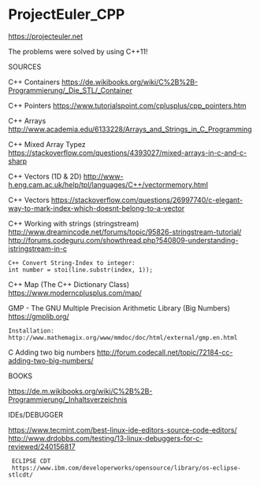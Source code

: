 # ProjectEuler_CPP
https://projecteuler.net

The problems were solved by using C++11!


SOURCES

C++ Containers
https://de.wikibooks.org/wiki/C%2B%2B-Programmierung/_Die_STL/_Container

C++ Pointers
https://www.tutorialspoint.com/cplusplus/cpp_pointers.htm

C++ Arrays
http://www.academia.edu/6133228/Arrays_and_Strings_in_C_Programming
 
C++ Mixed Array Typez
https://stackoverflow.com/questions/4393027/mixed-arrays-in-c-and-c-sharp

C++ Vectors (1D & 2D)
http://www-h.eng.cam.ac.uk/help/tpl/languages/C++/vectormemory.html

C++ Vectors
https://stackoverflow.com/questions/26997740/c-elegant-way-to-mark-index-which-doesnt-belong-to-a-vector

C++ Working with strings (stringstream)
http://www.dreamincode.net/forums/topic/95826-stringstream-tutorial/
http://forums.codeguru.com/showthread.php?540809-understanding-istringstream-in-c

    C++ Convert String-Index to integer:
    int number = stoi(line.substr(index, 1));

C++ Map (The C++ Dictionary Class)
https://www.moderncplusplus.com/map/

GMP - The GNU Multiple Precision Arithmetic Library (Big Numbers)
https://gmplib.org/

    Installation:
    http://www.mathemagix.org/www/mmdoc/doc/html/external/gmp.en.html

C Adding two big numbers
http://forum.codecall.net/topic/72184-cc-adding-two-big-numbers/


BOOKS

https://de.m.wikibooks.org/wiki/C%2B%2B-Programmierung/_Inhaltsverzeichnis


IDEs/DEBUGGER

https://www.tecmint.com/best-linux-ide-editors-source-code-editors/
http://www.drdobbs.com/testing/13-linux-debuggers-for-c-reviewed/240156817
     
     ECLIPSE CDT
     https://www.ibm.com/developerworks/opensource/library/os-eclipse-stlcdt/

